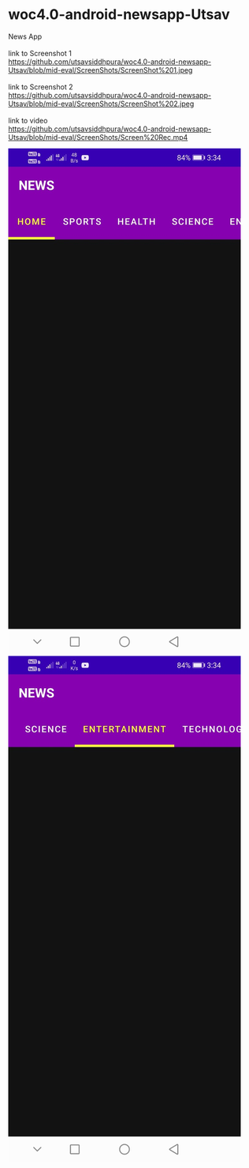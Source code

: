 # woc4.0-android-newsapp-Utsav
News App
<br>
<br>
link to Screenshot 1
<br>
https://github.com/utsavsiddhpura/woc4.0-android-newsapp-Utsav/blob/mid-eval/ScreenShots/ScreenShot%201.jpeg
<br><br>
link to Screenshot 2
<br>
https://github.com/utsavsiddhpura/woc4.0-android-newsapp-Utsav/blob/mid-eval/ScreenShots/ScreenShot%202.jpeg
<br>
<br>
link to video 
<br>
https://github.com/utsavsiddhpura/woc4.0-android-newsapp-Utsav/blob/mid-eval/ScreenShots/Screen%20Rec.mp4

![alt text](https://github.com/utsavsiddhpura/woc4.0-android-newsapp-Utsav/blob/mid-eval/ScreenShots/ScreenShot%201.jpeg?raw=true)
![alt text](https://github.com/utsavsiddhpura/woc4.0-android-newsapp-Utsav/blob/mid-eval/ScreenShots/ScreenShot%202.jpeg?raw=true)
